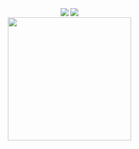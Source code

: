 <div align="center">
<a href="https://www.youtube.com/channel/UCcaOnULITRJib2HqomdNgbA" target="_blank"><img src="https://img.shields.io/badge/YouTube-FF0000?style=for-the-badge&logo=youtube&logoColor=white" target="_blank"></a>
<a href="https://www.linkedin.com/in/igor-de-nadai-683168195/" target="_blank"><img src="https://img.shields.io/badge/-LinkedIn-%230077B5?style=for-the-badge&logo=linkedin&logoColor=white" target="_blank"></a>   
</div>


<div align="center">
<a href="https://github.com/DeNadaii">
<img height="250em" src="https://github-readme-stats.vercel.app/api/top-langs/?username=DeNadaii&layout=compact&langs_count=7&theme=dark"/>
</div>

